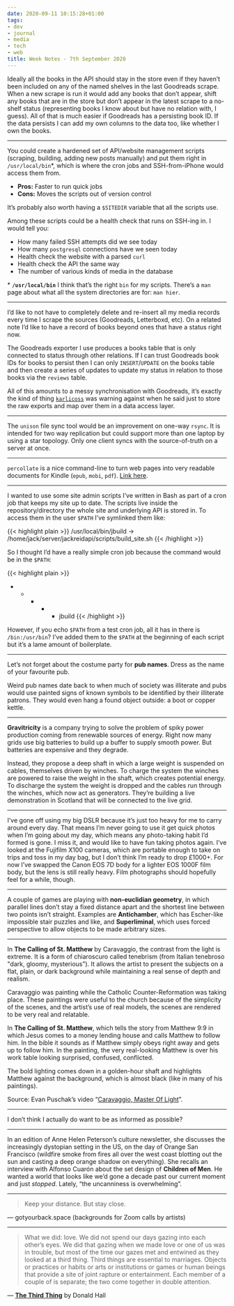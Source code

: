 ```yaml
---
date: 2020-09-11 10:15:28+01:00
tags:
- dev
- journal
- media
- tech
- web
title: Week Notes - 7th September 2020
---
```


Ideally all the books in the API should stay in the store even if they haven’t been included on any of the named shelves in the last Goodreads scrape. When a new scrape is run it would add any books that don’t appear, shift any books that are in the store but don’t appear in the latest scrape to a no-shelf status (representing books I know about but have no relation with, I guess). All of that is much easier if Goodreads has a persisting book ID. If the data persists I can add my own columns to the data too, like whether I own the books.

---

You could create a hardened set of API/website management scripts (scraping, building, adding new posts manually) and put them right in `/usr/local/bin`\*, which is where the cron jobs and SSH-from-iPhone would access them from. 

- **Pros:** Faster to run quick jobs
- **Cons:** Moves the scripts out of version control

It’s probably also worth having a `$SITEDIR` variable that all the scripts use.

Among these scripts could be a health check that runs on SSH-ing in. I would tell you:
- How many failed SSH attempts did we see today
- How many `postgresql` connections have we seen today
- Health check the website with a parsed `curl`
- Health check the API the same way
- The number of various kinds of media in the database

\* **`/usr/local/bin`**
I think that’s the right `bin` for my scripts. There’s a `man` page about what all the system directories are for: `man hier`.

---

I’d like to not have to completely delete and re-insert all my media records every time I scrape the sources (Goodreads, Letterboxd, etc). On a related note I’d like to have a record of books beyond ones that have a status right now.

The Goodreads exporter I use produces a books table that is only connected to status through other relations. If I can trust Goodreads book IDs for books to persist then I can only `INSERT`/`UPDATE` on the books table and then create a series of updates to update my status in relation to those books via the `reviews` table.

All of this amounts to a messy synchronisation with Goodreads, it’s exactly the kind of thing [`karlicoss`](https://beepb00p.xyz/sad-infra.html#exports_are_hard) was warning against when he said just to store the raw exports and map over them in a data access layer.

---

The `unison` file sync tool would be an improvement on one-way `rsync`. It is intended for two way replication but could support more than one laptop by using a star topology. Only one client syncs with the source-of-truth on a server at once.

---

`percollate` is a nice command-line to turn web pages into very readable documents for Kindle (`epub`, `mobi`, `pdf`). [Link here](https://github.com/danburzo/percollate).

---

I wanted to use some site admin scripts I’ve written in Bash as part of a cron job that keeps my site up to date. The scripts live inside the repository/directory the whole site and underlying API is stored in. To access them in the user `$PATH` I’ve symlinked them like:

{{< highlight plain >}}
/usr/local/bin/jbuild
->
/home/jack/server/jackreidapi/scripts/build_site.sh
{{< /highlight >}}

So I thought I’d have a really simple cron job because the command would be in the `$PATH`:

{{< highlight plain >}}
* * * * * jbuild
{{< /highlight >}}

However, if you echo `$PATH` from a test cron job, all it has in there is `/bin:/usr/bin`? I’ve added them to the `$PATH` at the beginning of each script but it’s a lame amount of boilerplate.

---

Let’s not forget about the costume party for **pub names**. Dress as the name of your favourite pub.

Weird pub names date back to when much of society was illiterate and pubs would use painted signs of known symbols to be identified by their illiterate patrons. They would even hang a found object outside: a boot or copper kettle.

---

**Gravitricity** is a company trying to solve the problem of spiky power production coming from renewable sources of energy. Right now many grids use big batteries to build up a buffer to supply smooth power. But batteries are expensive and they degrade.

Instead, they propose a deep shaft in which a large weight is suspended on cables, themselves driven by winches. To charge the system the winches are powered to raise the weight in the shaft, which creates potential energy. To discharge the system the weight is dropped and the cables run through the winches, which now act as generators. They’re building a live demonstration in Scotland that will be connected to the live grid.

---

I’ve gone off using my big DSLR because it’s just too heavy for me to carry around every day. That means I’m never going to use it get quick photos when I’m going about my day, which means any photo-taking habit I’d formed is gone. I miss it, and would like to have fun taking photos again. I’ve looked at the Fujifilm X100 cameras, which are portable enough to take on trips and toss in my day bag, but I don’t think I’m ready to drop £1000+. For now I’ve swapped the Canon EOS 7D body for a lighter EOS 1000F film body, but the lens is still really heavy. Film photographs should hopefully feel for a while, though.

---

A couple of games are playing with **non-euclidian geometry**, in which parallel lines don’t stay a fixed distance apart and the shortest line between two points isn’t straight. Examples are **Antichamber**, which has Escher-like impossible stair puzzles and like, and **Superliminal**, which uses forced perspective to allow objects to be made arbitrary sizes.

---

In **The Calling of St. Matthew** by Caravaggio, the contrast from the light is extreme. It is a form of chiaroscuro called tenebrism (from Italian tenebroso "dark, gloomy, mysterious”). It allows the artist to present the subjects on a flat, plain, or dark background while maintaining a real sense of depth and realism.

Caravaggio was painting while the Catholic Counter-Reformation was taking place. These paintings were useful to the church because of the simplicity of the scenes, and the artist’s use of real models, the scenes are rendered to be very real and relatable.

In **The Calling of St. Matthew**, which tells the story from Matthew 9:9 in which Jesus comes to a money lending house and calls Matthew to follow him. In the bible it sounds as if Matthew simply obeys right away and gets up to follow him. In the painting,  the very real-looking Matthew is over his work table looking surprised, confused, conflicted.

The bold lighting comes down in a golden-hour shaft and highlights Matthew against the background, which is almost black (like in many of his paintings).

Source: Evan Puschak’s video “[Caravaggio, Master Of Light](https://www.youtube.com/watch?v=R1lcb_7gj5k)”.

---

I don’t think I actually do want to be as informed as possible?

---

In an edition of Anne Helen Peterson’s culture newsletter, she discusses the increasingly dystopian setting in the US, on the day of Orange San Francisco (wildfire smoke from fires all over the west coast blotting out the sun and casting a deep orange shadow on everything). She recalls an interview with Alfonso Cuarón about the set design of **Children of Men**. He wanted a world that looks like we’d gone a decade past our current moment and just _stopped_. Lately, “the uncanniness is overwhelming”.

---

> Keep your distance. But stay close.

— gotyourback.space (backgrounds for Zoom calls by artists)

---

> What we did: love. We did not spend our days gazing into each other’s eyes. We did that gazing when we made love or one of us was in trouble, but most of the time our gazes met and entwined as they looked at  a third thing. Third things are essential to marriages. Objects or practices or habits or arts or institutions or games or human beings that provide a site of joint rapture or entertainment. Each member of a couple of is separate; the two come together in double attention.

— **[The Third Thing](https://www.poetryfoundation.org/poetrymagazine/articles/60484/the-third-thing)** by Donald Hall